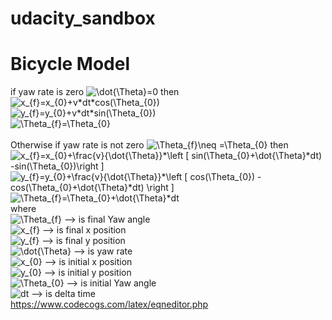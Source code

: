 # udacity_sandbox
# Bicycle Model
if yaw rate is zero
<img src="https://latex.codecogs.com/gif.latex?\dot{\Theta}=0" title="\dot{\Theta}=0" /> then <br>
<img src="https://latex.codecogs.com/gif.latex?x_{f}=x_{0}&plus;v*dt*cos(\Theta_{0})" title="x_{f}=x_{0}+v*dt*cos(\Theta_{0})" /><br>
<img src="https://latex.codecogs.com/gif.latex?y_{f}=y_{0}&plus;v*dt*sin(\Theta_{0})" title="y_{f}=y_{0}+v*dt*sin(\Theta_{0})" /><br>
<img src="https://latex.codecogs.com/gif.latex?\Theta_{f}=\Theta_{0}" title="\Theta_{f}=\Theta_{0}" /><br>
<br>
Otherwise if yaw rate is not zero 
<img src="https://latex.codecogs.com/gif.latex?\Theta_{f}\neq&space;=\Theta_{0}" title="\Theta_{f}\neq =\Theta_{0}" /> then <br>
<img src="https://latex.codecogs.com/gif.latex?x_{f}=x_{0}&plus;\frac{v}{\dot{\Theta}}*\left&space;[&space;sin(\Theta_{0}&plus;\dot{\Theta}*dt)&space;-sin(\Theta_{0})\right&space;]" title="x_{f}=x_{0}+\frac{v}{\dot{\Theta}}*\left [ sin(\Theta_{0}+\dot{\Theta}*dt) -sin(\Theta_{0})\right ]" /> <br>
<img src="https://latex.codecogs.com/gif.latex?y_{f}=y_{0}&plus;\frac{v}{\dot{\Theta}}*\left&space;[&space;cos(\Theta_{0})&space;-cos(\Theta_{0}&plus;\dot{\Theta}*dt)&space;\right&space;]" title="y_{f}=y_{0}+\frac{v}{\dot{\Theta}}*\left [ cos(\Theta_{0}) -cos(\Theta_{0}+\dot{\Theta}*dt) \right ]" /> <br>
<img src="https://latex.codecogs.com/gif.latex?\Theta_{f}=\Theta_{0}&plus;\dot{\Theta}*dt" title="\Theta_{f}=\Theta_{0}+\dot{\Theta}*dt" /> <br>
where<br>
<img src="https://latex.codecogs.com/gif.latex?\Theta_{f}" title="\Theta_{f}" /> --> is final Yaw angle<br>
<img src="https://latex.codecogs.com/gif.latex?x_{f}" title="x_{f}" /> --> is final x position<br>
<img src="https://latex.codecogs.com/gif.latex?y_{f}" title="y_{f}" /> --> is final y position<br>
<img src="https://latex.codecogs.com/gif.latex?\dot{\Theta}" title="\dot{\Theta}" /> --> is yaw rate <br>
<img src="https://latex.codecogs.com/gif.latex?x_{0}" title="x_{0}" /> --> is initial x position<br>
<img src="https://latex.codecogs.com/gif.latex?y_{0}" title="y_{0}" /> --> is initial y position<br>
<img src="https://latex.codecogs.com/gif.latex?\Theta_{0}" title="\Theta_{0}" /> --> is initial Yaw angle<br>
<img src="https://latex.codecogs.com/gif.latex?dt" title="dt" /> --> is delta time<br> 
https://www.codecogs.com/latex/eqneditor.php

